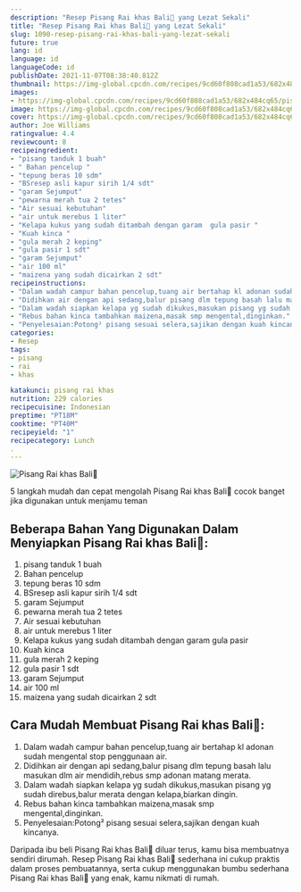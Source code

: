 ```yaml
---
description: "Resep Pisang Rai khas Bali🍌 yang Lezat Sekali"
title: "Resep Pisang Rai khas Bali🍌 yang Lezat Sekali"
slug: 1090-resep-pisang-rai-khas-bali-yang-lezat-sekali
future: true
lang: id
language: id
languageCode: id
publishDate: 2021-11-07T08:38:40.812Z 
thumbnail: https://img-global.cpcdn.com/recipes/9cd60f808cad1a53/682x484cq65/pisang-rai-khas-bali-foto-resep-utama.png
images:
- https://img-global.cpcdn.com/recipes/9cd60f808cad1a53/682x484cq65/pisang-rai-khas-bali-foto-resep-utama.png
image: https://img-global.cpcdn.com/recipes/9cd60f808cad1a53/682x484cq65/pisang-rai-khas-bali-foto-resep-utama.png
cover: https://img-global.cpcdn.com/recipes/9cd60f808cad1a53/682x484cq65/pisang-rai-khas-bali-foto-resep-utama.png
author: Joe Williams
ratingvalue: 4.4
reviewcount: 8
recipeingredient:
- "pisang tanduk 1 buah"
- " Bahan pencelup "
- "tepung beras 10 sdm"
- "BSresep asli kapur sirih 1/4 sdt"
- "garam Sejumput"
- "pewarna merah tua 2 tetes"
- "Air sesuai kebutuhan"
- "air untuk merebus 1 liter"
- "Kelapa kukus yang sudah ditambah dengan garam  gula pasir "
- "Kuah kinca "
- "gula merah 2 keping"
- "gula pasir 1 sdt"
- "garam Sejumput"
- "air 100 ml"
- "maizena yang sudah dicairkan 2 sdt"
recipeinstructions:
- "Dalam wadah campur bahan pencelup,tuang air bertahap kl adonan sudah mengental stop penggunaan air."
- "Didihkan air dengan api sedang,balur pisang dlm tepung basah lalu masukan dlm air mendidih,rebus smp adonan matang merata."
- "Dalam wadah siapkan kelapa yg sudah dikukus,masukan pisang yg sudah direbus,balur merata dengan kelapa,biarkan dingin."
- "Rebus bahan kinca tambahkan maizena,masak smp mengental,dinginkan."
- "Penyelesaian:Potong² pisang sesuai selera,sajikan dengan kuah kincanya."
categories:
- Resep
tags:
- pisang
- rai
- khas

katakunci: pisang rai khas 
nutrition: 229 calories
recipecuisine: Indonesian
preptime: "PT18M"
cooktime: "PT40M"
recipeyield: "1"
recipecategory: Lunch
. 
---
```



![Pisang Rai khas Bali🍌](https://img-global.cpcdn.com/recipes/9cd60f808cad1a53/682x484cq65/pisang-rai-khas-bali-foto-resep-utama.png)

5 langkah mudah dan cepat mengolah  Pisang Rai khas Bali🍌 cocok banget jika digunakan untuk menjamu teman

<!--inarticleads1-->

## Beberapa Bahan Yang Digunakan Dalam Menyiapkan Pisang Rai khas Bali🍌:

1. pisang tanduk 1 buah
1.  Bahan pencelup 
1. tepung beras 10 sdm
1. BSresep asli kapur sirih 1/4 sdt
1. garam Sejumput
1. pewarna merah tua 2 tetes
1. Air sesuai kebutuhan
1. air untuk merebus 1 liter
1. Kelapa kukus yang sudah ditambah dengan garam  gula pasir 
1. Kuah kinca 
1. gula merah 2 keping
1. gula pasir 1 sdt
1. garam Sejumput
1. air 100 ml
1. maizena yang sudah dicairkan 2 sdt



<!--inarticleads2-->

## Cara Mudah Membuat Pisang Rai khas Bali🍌:

1. Dalam wadah campur bahan pencelup,tuang air bertahap kl adonan sudah mengental stop penggunaan air.
1. Didihkan air dengan api sedang,balur pisang dlm tepung basah lalu masukan dlm air mendidih,rebus smp adonan matang merata.
1. Dalam wadah siapkan kelapa yg sudah dikukus,masukan pisang yg sudah direbus,balur merata dengan kelapa,biarkan dingin.
1. Rebus bahan kinca tambahkan maizena,masak smp mengental,dinginkan.
1. Penyelesaian:Potong² pisang sesuai selera,sajikan dengan kuah kincanya.




Daripada ibu beli  Pisang Rai khas Bali🍌  diluar terus, kamu  bisa membuatnya sendiri dirumah. Resep  Pisang Rai khas Bali🍌  sederhana ini cukup praktis dalam proses pembuatannya, serta cukup menggunakan bumbu sederhana  Pisang Rai khas Bali🍌  yang enak, kamu nikmati di rumah.

